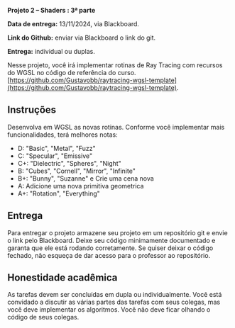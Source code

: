 
**Projeto 2 – Shaders : 3ª parte**

**Data de entrega:** 13/11/2024, via Blackboard.

**Link do Github:** enviar via Blackboard o link do git.

**Entrega:** individual ou duplas.

Nesse projeto, você irá implementar rotinas de Ray Tracing com recursos do WGSL no código de referência do curso.
[https://github.com/Gustavobb/raytracing-wgsl-template](https://github.com/Gustavobb/raytracing-wgsl-template).

## Instruções

Desenvolva em WGSL as novas rotinas. Conforme você implementar mais funcionalidades, terá melhores notas:

- D: "Basic", "Metal", "Fuzz"
- C: "Specular", "Emissive"
- C+: "Dielectric", "Spheres", "Night"
- B: "Cubes", "Cornell", "Mirror", "Infinite"
- B+: "Bunny", "Suzanne" e Crie uma cena nova
- A: Adicione uma nova primitiva geometrica
- A+: "Rotation", "Everything"


## Entrega

Para entregar o projeto armazene seu projeto em um repositório git e envie o link pelo Blackboard. Deixe seu código minimamente documentado e garanta que ele está rodando corretamente. Se quiser deixar o código fechado, não esqueça de dar acesso para o professor ao repositório.


## Honestidade acadêmica

As tarefas devem ser concluídas em dupla ou individualmente. Você está convidado a discutir as várias partes das tarefas com seus colegas, mas você deve implementar os algoritmos. Você não deve ficar olhando o código de seus colegas.
